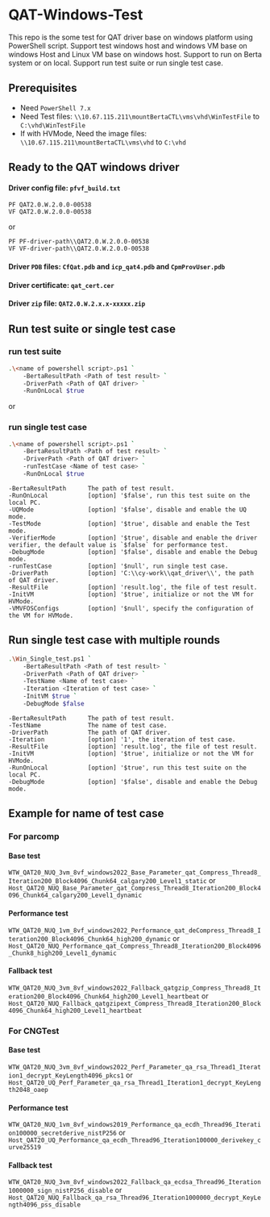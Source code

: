 # QAT-Windows-Test
This repo is the some test for QAT driver base on windows platform using PowerShell script.
Support test windows host and windows VM base on windows Host and Linux VM base on windows host.
Support to run on Berta system or on local.
Support run test suite or run single test case.

## Prerequisites
* Need `PowerShell 7.x`
* Need Test files: `\\10.67.115.211\mountBertaCTL\vms\vhd\WinTestFile` to `C:\vhd\WinTestFile`
* If with HVMode, Need the image files: `\\10.67.115.211\mountBertaCTL\vms\vhd` to `C:\vhd`


## Ready to the QAT windows driver
#### Driver config file: `pfvf_build.txt`
```shell
PF QAT2.0.W.2.0.0-00538
VF QAT2.0.W.2.0.0-00538
```
or
```shell
PF PF-driver-path\\QAT2.0.W.2.0.0-00538
VF VF-driver-path\\QAT2.0.W.2.0.0-00538
```
#### Driver `PDB` files: `CfQat.pdb` and `icp_qat4.pdb` and `CpmProvUser.pdb`
#### Driver certificate: `qat_cert.cer`
#### Driver `zip` file: `QAT2.0.W.2.x.x-xxxxx.zip`


## Run test suite or single test case
### run test suite
```sh
.\<name of powershell script>.ps1 `
    -BertaResultPath <Path of test result> `
    -DriverPath <Path of QAT driver> `
    -RunOnLocal $true
```
or
### run single test case
```sh
.\<name of powershell script>.ps1 `
    -BertaResultPath <Path of test result> `
    -DriverPath <Path of QAT driver> `
    -runTestCase <Name of test case> `
    -RunOnLocal $true
```

```shell
-BertaResultPath      The path of test result.
-RunOnLocal           [option] '$false', run this test suite on the local PC.
-UQMode               [option] '$false', disable and enable the UQ mode.
-TestMode             [option] '$true', disable and enable the Test mode.
-VerifierMode         [option] '$true', disable and enable the driver verifier, the default value is `$false` for performance test.
-DebugMode            [option] '$false', disable and enable the Debug mode.
-runTestCase          [option] '$null', run single test case.
-DriverPath           [option] 'C:\\cy-work\\qat_driver\\', the path of QAT driver.
-ResultFile           [option] 'result.log', the file of test result.
-InitVM               [option] '$true', initialize or not the VM for HVMode.
-VMVFOSConfigs        [option] '$null', specify the configuration of the VM for HVMode.
```


## Run single test case with multiple rounds
```sh
.\Win_Single_test.ps1 `
    -BertaResultPath <Path of test result> `
    -DriverPath <Path of QAT driver> `
    -TestName <Name of test case> `
    -Iteration <Iteration of test case> `
    -InitVM $true `
    -DebugMode $false
```

```shell
-BertaResultPath      The path of test result.
-TestName             The name of test case.
-DriverPath           The path of QAT driver.
-Iteration            [option] '1', the iteration of test case.
-ResultFile           [option] 'result.log', the file of test result.
-InitVM               [option] '$true', initialize or not the VM for HVMode.
-RunOnLocal           [option] '$true', run this test suite on the local PC.
-DebugMode            [option] '$false', disable and enable the Debug mode.
```


## Example for name of test case
### For parcomp
#### Base test
`WTW_QAT20_NUQ_3vm_8vf_windows2022_Base_Parameter_qat_Compress_Thread8_Iteration200_Block4096_Chunk64_calgary200_Level1_static`
or
`Host_QAT20_NUQ_Base_Parameter_qat_Compress_Thread8_Iteration200_Block4096_Chunk64_calgary200_Level1_dynamic`

#### Performance test
`WTW_QAT20_NUQ_1vm_8vf_windows2022_Performance_qat_deCompress_Thread8_Iteration200_Block4096_Chunk64_high200_dynamic`
or
`Host_QAT20_NUQ_Performance_qat_Compress_Thread8_Iteration200_Block4096_Chunk8_high200_Level1_dynamic`

#### Fallback test
`WTW_QAT20_NUQ_3vm_8vf_windows2022_Fallback_qatgzip_Compress_Thread8_Iteration200_Block4096_Chunk64_high200_Level1_heartbeat`
or
`Host_QAT20_NUQ_Fallback_qatgzipext_Compress_Thread8_Iteration200_Block4096_Chunk64_high200_Level1_heartbeat`

### For CNGTest
#### Base test
`WTW_QAT20_NUQ_3vm_8vf_windows2022_Perf_Parameter_qa_rsa_Thread1_Iteration1_decrypt_KeyLength4096_pkcs1`
or
`Host_QAT20_UQ_Perf_Parameter_qa_rsa_Thread1_Iteration1_decrypt_KeyLength2048_oaep`

#### Performance test
`WTW_QAT20_NUQ_1vm_8vf_windows2019_Performance_qa_ecdh_Thread96_Iteration100000_secretderive_nistP256`
or
`Host_QAT20_UQ_Performance_qa_ecdh_Thread96_Iteration100000_derivekey_curve25519`

#### Fallback test
`WTW_QAT20_NUQ_3vm_8vf_windows2022_Fallback_qa_ecdsa_Thread96_Iteration1000000_sign_nistP256_disable`
or
`Host_QAT20_NUQ_Fallback_qa_rsa_Thread96_Iteration1000000_decrypt_KeyLength4096_pss_disable`
